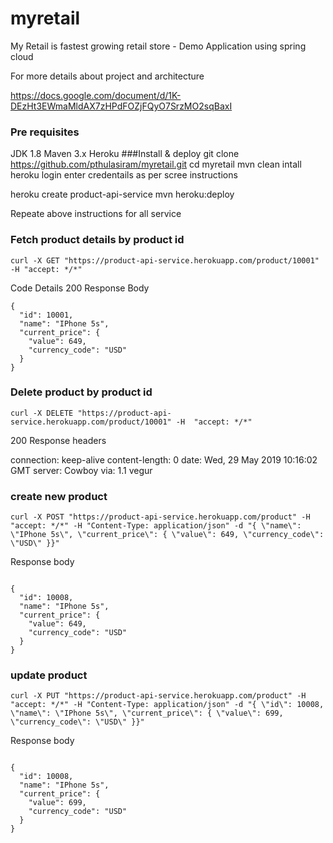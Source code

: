 # myretail
My Retail is fastest growing retail store - Demo Application using spring cloud

For more details about project and architecture

https://docs.google.com/document/d/1K-DEzHt3EWmaMldAX7zHPdFOZjFQyO7SrzMO2sqBaxI
### Pre requisites
JDK 1.8
Maven 3.x
Heroku 
###Install & deploy
git clone https://github.com/pthulasiram/myretail.git
cd myretail
mvn clean intall
heroku login
enter credentails as per scree instructions

heroku create product-api-service
mvn heroku:deploy

Repeate above instructions for all service

### Fetch product details by product id
```
curl -X GET "https://product-api-service.herokuapp.com/product/10001" -H "accept: */*"
```

Code	Details
200	
Response Body
```
{
  "id": 10001,
  "name": "IPhone 5s",
  "current_price": {
    "value": 649,
    "currency_code": "USD"
  }
}
```

### Delete product by product id

```
curl -X DELETE "https://product-api-service.herokuapp.com/product/10001" -H  "accept: */*"

```

200	
Response headers

 connection: keep-alive  content-length: 0  date: Wed, 29 May 2019 10:16:02 GMT  server: Cowboy  via: 1.1 vegur 

### create new  product

```
curl -X POST "https://product-api-service.herokuapp.com/product" -H "accept: */*" -H "Content-Type: application/json" -d "{ \"name\": \"IPhone 5s\", \"current_price\": { \"value\": 649, \"currency_code\": \"USD\" }}"

```
Response body

```

{
  "id": 10008,
  "name": "IPhone 5s",
  "current_price": {
    "value": 649,
    "currency_code": "USD"
  }
}

```

### update product

```
curl -X PUT "https://product-api-service.herokuapp.com/product" -H "accept: */*" -H "Content-Type: application/json" -d "{ \"id\": 10008, \"name\": \"IPhone 5s\", \"current_price\": { \"value\": 699, \"currency_code\": \"USD\" }}"
```

Response body

```

{
  "id": 10008,
  "name": "IPhone 5s",
  "current_price": {
    "value": 699,
    "currency_code": "USD"
  }
}

```

